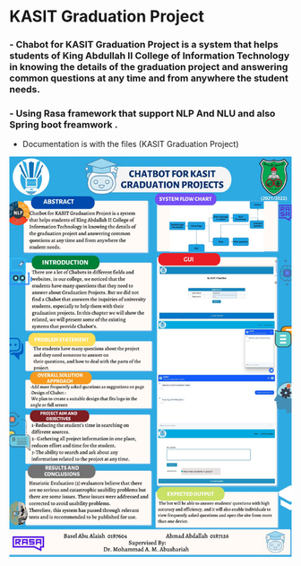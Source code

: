 # KASIT Graduation Project

### -  Chabot for KASIT Graduation Project is a system that helps students of King Abdullah II College of Information Technology in knowing the details of the graduation project and answering common questions at any time and from anywhere the student needs.


### - Using Rasa framework that support NLP And NLU and also  Spring boot freamwork .

- Documentation is with the files (KASIT Graduation Project)

![Poster](./Poster.jpg)



